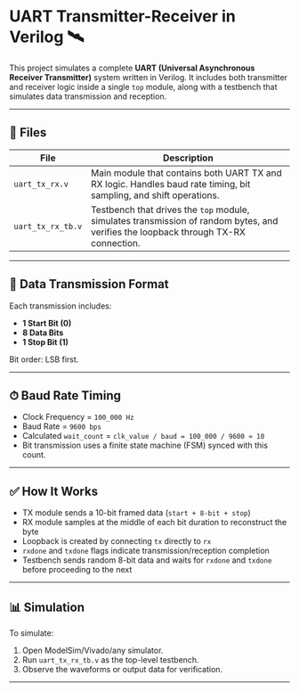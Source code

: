 

# UART Transmitter-Receiver in Verilog 🛰️

This project simulates a complete **UART (Universal Asynchronous Receiver Transmitter)** system written in Verilog. It includes both transmitter and receiver logic inside a single `top` module, along with a testbench that simulates data transmission and reception.

---

## 🔧 Files

| File          | Description |
|---------------|-------------|
| `uart_tx_rx.v`      | Main module that contains both UART TX and RX logic. Handles baud rate timing, bit sampling, and shift operations. |
| `uart_tx_rx_tb.v` | Testbench that drives the `top` module, simulates transmission of random bytes, and verifies the loopback through TX-RX connection. |

---

## 🔁 Data Transmission Format

Each transmission includes:

- **1 Start Bit (0)**
- **8 Data Bits**
- **1 Stop Bit (1)**

Bit order: LSB first.

---

## ⏱ Baud Rate Timing

- Clock Frequency = `100_000 Hz`
- Baud Rate = `9600 bps`
- Calculated `wait_count` = `clk_value / baud = 100_000 / 9600 ≈ 10`  
- Bit transmission uses a finite state machine (FSM) synced with this count.

---

## ✅ How It Works

- TX module sends a 10-bit framed data (`start + 8-bit + stop`)
- RX module samples at the middle of each bit duration to reconstruct the byte
- Loopback is created by connecting `tx` directly to `rx`
- `rxdone` and `txdone` flags indicate transmission/reception completion
- Testbench sends random 8-bit data and waits for `rxdone` and `txdone` before proceeding to the next

---

## 📊 Simulation

To simulate:

1. Open ModelSim/Vivado/any simulator.
2. Run `uart_tx_rx_tb.v` as the top-level testbench.
3. Observe the waveforms or output data for verification.

---

